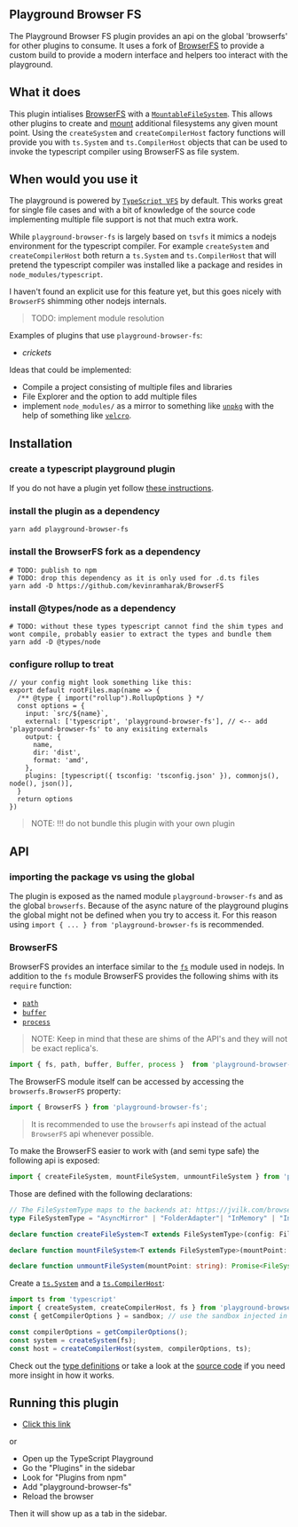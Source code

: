 ## Playground Browser FS

The Playground Browser FS plugin provides an api on the global 'browserfs' for other plugins to consume. It uses a fork of [BrowserFS](https://github.com/kevinramharak/BrowserFS) to provide a custom build to provide a modern interface and helpers too interact with the playground.

## What it does

This plugin intialises [BrowserFS](https://github.com/jvilk/BrowserFS) with a [`MountableFileSystem`](https://jvilk.com/browserfs/2.0.0-beta/classes/_backend_mountablefilesystem_.mountablefilesystem.html). This allows other plugins to create and [mount](https://jvilk.com/browserfs/2.0.0-beta/classes/_backend_mountablefilesystem_.mountablefilesystem.html#mount) additional filesystems any given mount point. Using the `createSystem` and `createCompilerHost` factory functions will provide you with `ts.System` and `ts.CompilerHost` objects that can be used to invoke the typescript compiler using BrowserFS as file system.


## When would you use it
The playground is powered by [`TypeScript VFS`](https://github.com/microsoft/TypeScript-Website/tree/v2/packages/typescript-vfs) by default. This works great for single file cases and with a bit of knowledge of the source code implementing multiple file support is not that much extra work.

While `playground-browser-fs` is largely based on `tsvfs` it mimics a nodejs environment for the typescript compiler. For example `createSystem` and `createCompilerHost` both return a `ts.System` and `ts.CompilerHost` that will pretend the typescript compiler was installed like a package and resides in `node_modules/typescript`.

I haven't found an explicit use for this feature yet, but this goes nicely with `BrowserFS` shimming other nodejs internals.

> TODO: implement module resolution

Examples of plugins that use `playground-browser-fs`:
- *crickets*

Ideas that could be implemented:
- Compile a project consisting of multiple files and libraries
- File Explorer and the option to add multiple files
- implement `node_modules/` as a mirror to something like [`unpkg`](https://www.unpkg.com/) with the help of something like [`velcro`](https://github.com/ggoodman/velcro).

## Installation

### create a typescript playground plugin
If you do not have a plugin yet follow [these instructions](https://www.typescriptlang.org/dev/playground-plugins/).

### install the plugin as a dependency
```
yarn add playground-browser-fs
```

### install the BrowserFS fork as a dependency
```
# TODO: publish to npm
# TODO: drop this dependency as it is only used for .d.ts files
yarn add -D https://github.com/kevinramharak/BrowserFS
```

### install @types/node as a dependency
```
# TODO: without these types typescript cannot find the shim types and wont compile, probably easier to extract the types and bundle them
yarn add -D @types/node
```

### configure rollup to treat 
```
// your config might look something like this:
export default rootFiles.map(name => {
  /** @type { import("rollup").RollupOptions } */
  const options = {
    input: `src/${name}`,
    external: ['typescript', 'playground-browser-fs'], // <-- add 'playground-browser-fs' to any exisiting externals
    output: {
      name,
      dir: 'dist',
      format: 'amd',
    },
    plugins: [typescript({ tsconfig: 'tsconfig.json' }), commonjs(), node(), json()],
  }
  return options
})
```

> NOTE: !!! do not bundle this plugin with your own plugin

## API

### importing the package vs using the global
The plugin is exposed as the named module `playground-browser-fs` and as the global `browserfs`.
Because of the async nature of the playground plugins the global might not be defined when you try to access it.
For this reason using `import { ... } from 'playground-browser-fs` is recommended.

### BrowserFS
BrowserFS provides an interface similar to the [`fs`](https://jvilk.com/browserfs/2.0.0-beta/interfaces/_core_fs_.fsmodule.html) module used in nodejs. In addition to the `fs` module BrowserFS provides the following shims with its `require` function:
- [`path`](https://github.com/jvilk/bfs-path)
- [`buffer`](https://github.com/jvilk/bfs-buffer)
- [`process`](https://github.com/jvilk/bfs-process)

> NOTE: Keep in mind that these are shims of the API's and they will not be exact replica's.

```ts
import { fs, path, buffer, Buffer, process }  from 'playground-browser-fs';
```

The BrowserFS module itself can be accessed by accessing the `browserfs.BrowserFS` property:
```ts
import { BrowserFS } from 'playground-browser-fs';
```

> It is recommended to use the `browserfs` api instead of the actual `BrowserFS` api whenever possible.

To make the BrowserFS easier to work with (and semi type safe) the following api is exposed:
```ts
import { createFileSystem, mountFileSystem, unmountFileSystem } from 'playground-browser-fs';
```

Those are defined with the following declarations:
```ts
// The FileSystemType maps to the backends at: https://jvilk.com/browserfs/2.0.0-beta/index.html#overview-of-backends
type FileSystemType = "AsyncMirror" | "FolderAdapter"| "InMemory" | "IndexedDB" | "LocalStorage" | "MountableFileSystem" | "WorkerFS" | "HTTPRequest" | "OverlayFS";

declare function createFileSystem<T extends FileSystemType>(config: FileSystemConfiguration<T>): Promise<FileSystem<T>>;

declare function mountFileSystem<T extends FileSystemType>(mountPoint: string, fs: FileSystem<T>): Promise<void>;

declare function unmountFileSystem(mountPoint: string): Promise<FileSystem<FileSystemType>>;
```

Create a [`ts.System`](https://basarat.gitbook.io/typescript/overview#file-system) and a [`ts.CompilerHost`](https://basarat.gitbook.io/typescript/overview/program#usage-of-compilerhost):
```ts
import ts from 'typescript'
import { createSystem, createCompilerHost, fs } from 'playground-browser-fs;
const { getCompilerOptions } = sandbox; // use the sandbox injected in your plugin

const compilerOptions = getCompilerOptions();
const system = createSystem(fs);
const host = createCompilerHost(system, compilerOptions, ts);
```

Check out the [type definitions](https://github.com/kevinramharak/BrowserFS/tree/master/index.d.ts/) or take a look at the [source code](https://github.com/kevinramharak/BrowserFS/tree/master/src/) if you need more insight in how it works.

## Running this plugin
- [Click this link](https://www.typescriptlang.org/play?install-plugin=playground-browser-fs)

or

- Open up the TypeScript Playground
- Go the "Plugins" in the sidebar
- Look for "Plugins from npm"
- Add "playground-browser-fs"
- Reload the browser

Then it will show up as a tab in the sidebar.
